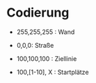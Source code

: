 # Codierung

* 255,255,255 : Wand
* 0,0,0: Straße

* 100,100,100 : Ziellinie
* 100,[1-10], X : Startplätze

